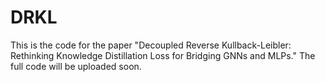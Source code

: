 # DRKL
This is the code for the paper "Decoupled Reverse Kullback-Leibler: Rethinking Knowledge Distillation Loss for Bridging GNNs and MLPs."
The full code will be uploaded soon.
